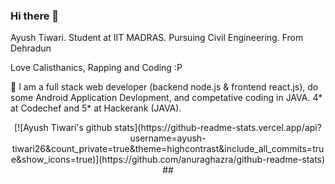 ### Hi there 👋

Ayush Tiwari. 
Student at IIT MADRAS. 
Pursuing Civil Engineering.
From Dehradun

Love Calisthanics, Rapping and Coding :P

🌱 I am a full stack web developer (backend node.js & frontend react.js), do some Android Application Devlopment, and competative coding in JAVA.
4* at Codechef and 5* at Hackerank (JAVA).


<div align="center">
[![Ayush Tiwari's github
stats](https://github-readme-stats.vercel.app/api?username=ayush-tiwari26&count_private=true&theme=highcontrast&include_all_commits=true&show_icons=true)](https://github.com/anuraghazra/github-readme-stats)
##
<!-- [![Github activity graph](https://activity-graph.herokuapp.com/graph?username=ayush-tiwari26&theme=react-dark)](https://github.com/ashutosh00710/github-readme-activity-graph)

## -->
[![Top
Langs](https://github-readme-stats.vercel.app/api/top-langs/?username=ayush-tiwari26&langs_count=20&theme=highcontrast)](https://github.com/anuraghazra/github-readme-stats)
</div>

<h2>🔌 Connect with me <img src="https://komarev.com/ghpvc/?username=ayush-tiwari26&label=Profile%20views&color=0e75b6&style=flat" alt="aalhabib001" /></h2>

<p align="center">
  <a href="https://www.linkedin.com/in/ayush-tiwari-233313203/">
    <img align="center" src="https://github.com/ryihan/ryihan-material/blob/main/Icon/linkedin.svg" alt="linkedin" />
  </a>
  <a href="mailto:ayushtiwari26402@gmail.com">
    <img align="center" src="https://github.com/keikomori/icons-badges/blob/master/badges/Gmail/gmail.svg" alt="gmail" />
  </a>
  <a href="https://stackoverflow.com/users/15311807/ayush-tiwari">
    <img align="center" src="https://github.com/keikomori/icons-badges/blob/master/badges/Stackoverflow/stackoverflow.svg" alt="stackoverflow" />
  </a>
</p>
